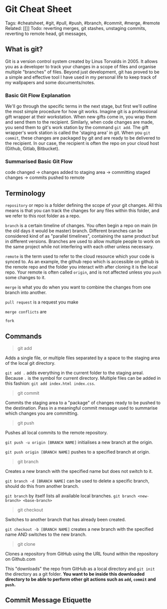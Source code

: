 # Git Cheat Sheet
Tags: #cheatsheet, #git, #pull, #push, #branch, #commit, #merge, #remote
Related: [[]]
Todo: reverting merges, git stashes, unstaging commits, reverting to remote head, git messages,

## What is git?
Git is a version control system created by Linus Torvalds in 2005. It allows you as a developer to track your changes in a scope of files and organise multiple "branches" of files. Beyond just development, git has proved to be a simple and effective tool I have used in my personal life to keep track of my wallpapers and some documents/notes. 

### Basic Git Flow Explanation

We'll go through the specific terms in the next stage, but first we'll outline the most simple procedure for how git works. Imagine git is a professional gift wrapper at their workstation. When new gifts come in, you wrap them and send them to the recipient. Similarly, when code changes are made, you send them to git's work station by the command `git add`. The gift wrapper's work station is called the 'staging area' in git. When you `git commit`, these changes are packaged by git and are ready to be delivered to the recipient. In our case, the recipient is often the repo on your cloud host (Github, Gitlab, Bitbucket).

### Summarised Basic Git Flow

code changed -> changes added to staging area -> committing staged changes -> commits pushed to remote

## Terminology
`repository` or repo is a folder defining the scope of your git changes. All this means is that you can track the changes for any files within this folder, and we refer to this root folder as a repo. 

`branch` is a certain timeline of changes. You often begin a repo on main (in the old days it would be master) branch. Different branches can be considered kind of as "parallel timelines", containing the same product but in different versions. Branches are used to allow multiple people to work on the same project while not interfering with each other unless necessary. 

`remote` is the term used to refer to the cloud resource which your code is synced to. As an example, the github repo which is accessible on github is the remote repo and the folder you interact with after cloning it is the local repo. Your remote is often called `origin`, and is not affected unless you `push` some changes to it.

`merge` is what you do when you want to combine the changes from one branch into another.

`pull request` is a request you make

`merge conflicts` are 

`fork`

## Commands

> git add

Adds a single file, or multiple files separated by a space to the staging area of the local git directory.

`git add .` adds everything in the current folder to the staging areal. Because `.` is the symbol for current directory. Multiple files can be added in this fashion: `git add index.html index.css`.

> git commit

Commits the staging area to a "package" of changes ready to be pushed to the destination. Pass in a meaningful commit message used to summarise which changes you are committing. 

> git push

Pushes all local commits to the remote repository. 

`git push -u origin [BRANCH NAME]` initialises a new branch at the origin. 

`git push origin [BRANCH NAME]` pushes to a specified branch at origin. 

> git branch

Creates a new branch with the specified name but does not switch to it. 

`git branch -d [BRANCH NAME]` can be used to delete a specific branch, should do this from another branch. 

`git branch` by itself lists all available local branches. 
`git branch <new-branch> <base-branch>`

> git checkout

Switches to another branch that has already been created.

`git checkout -b [BRANCH NAME]` creates a new branch with the specified name AND switches to the new branch.

> git clone

Clones a repository from GitHub using the URL found within the repository on Github.com

This "downloads" the repo from GitHub as a local directory and `git init` the directory as a git folder. **You want to be inside this downloaded directory to be able to perform other git actions such as `add`, `commit` and `push`.**

## Commit Message Etiquette